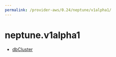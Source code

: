 ```yaml
---
permalink: /provider-aws/0.24/neptune/v1alpha1/
---
```


# neptune.v1alpha1



* [dbCluster](dbCluster.md)